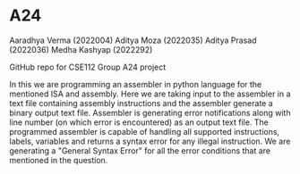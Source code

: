 # A24
  Aaradhya Verma (2022004)
  Aditya Moza    (2022035)
  Aditya Prasad  (2022036)
  Medha Kashyap  (2022292)

GitHub repo for CSE112 Group A24 project

In this we are programming an assembler in python language for the mentioned ISA and assembly. Here we are taking input to the assembler in a text file containing assembly instructions and the assembler generate a binary output text file. Assembler is generating error notifications along with line number (on which error is encountered) as an output text file.
The programmed assembler is capable of handling all supported instructions, labels, variables and 
returns a syntax error for any illegal instruction. We are generating a "General Syntax Error" for all the error conditions that are mentioned in the question.
